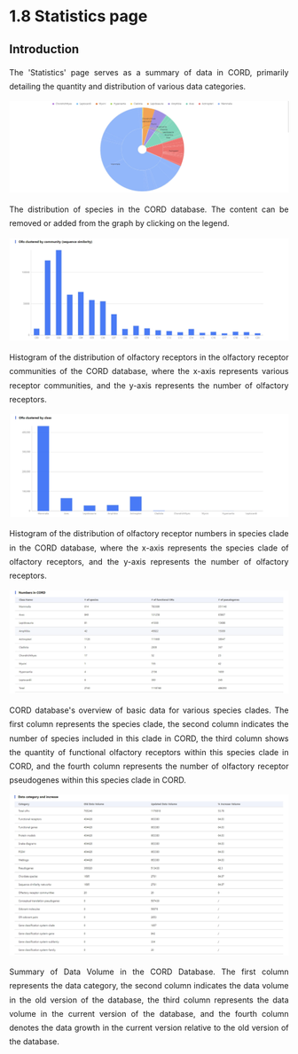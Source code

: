 # 1.8 Statistics page

## Introduction

<p style="text-align:justify; line-height: 1.8; ">The 'Statistics' page serves as a summary of data in CORD, primarily detailing the quantity and distribution of various data categories.</p>

<div style="text-align:center;">
    <img src="../data/2-figures/1-Guides/1.8.1_Statistics_pie.webp" alt="1.8.1_Statistics_pie" needTransformUrl="true" />
</div>
<p style="text-align:justify; line-height: 1.8; ">The distribution of species in the CORD database. The content can be removed or added from the graph by clicking on the legend.</p>



<div style="text-align:center;">
    <img src="../data/2-figures/1-Guides/1.8.2_Statistics_bar1.webp" alt="1.8.2_Statistics_bar1" needTransformUrl="true" />
</div>
<p style="text-align:justify; line-height: 1.8; ">Histogram of the distribution of olfactory receptors in the olfactory receptor communities of the CORD database, where the x-axis represents various receptor communities, and the y-axis represents the number of olfactory receptors.</p>



<div style="text-align:center;">
    <img src="../data/2-figures/1-Guides/1.8.3_Statistics_bar2.webp" alt="1.8.3_Statistics_bar2" needTransformUrl="true" />
</div>
<p style="text-align:justify; line-height: 1.8; ">Histogram of the distribution of olfactory receptor numbers in species clade in the CORD database, where the x-axis represents the species clade of olfactory receptors, and the y-axis represents the number of olfactory receptors.</p>



<div style="text-align:center;">
    <img src="../data/2-figures/1-Guides/1.8.4_Statistics_table1.webp" alt="1.8.4_Statistics_table1" needTransformUrl="true" />
</div>
<p style="text-align:justify; line-height: 1.8; ">CORD database's overview of basic data for various species clades. The first column represents the species clade, the second column indicates the number of species included in this clade in CORD, the third column shows the quantity of functional olfactory receptors within this species clade in CORD, and the fourth column represents the number of olfactory receptor pseudogenes within this species clade in CORD.</p>



<div style="text-align:center;">
    <img src="../data/2-figures/1-Guides/1.8.5_Statistics_table2.webp" alt="1.8.5_Statistics_table2" needTransformUrl="true" />
</div>
<p style="text-align:justify; line-height: 1.8; ">Summary of Data Volume in the CORD Database. The first column represents the data category, the second column indicates the data volume in the old version of the database, the third column represents the data volume in the current version of the database, and the fourth column denotes the data growth in the current version relative to the old version of the database.</p>